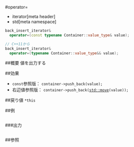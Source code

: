#operator=
* iterator[meta header]
* std[meta namespace]

```cpp
back_insert_iterator&
  operator=(const typename Container::value_type& value);

// C++11から
back_insert_iterator&
  operator=(typename Container::value_type&& value);
```

##概要
値を出力する


##効果
- `const`参照版： `container->push_back(value);`
- 右辺値参照版： `container->push_back(`[`std::move`](/reference/utility/move.md)`(value));`


##戻り値
`*this`

##例
```cpp
```

###出力
```
```

##参照
